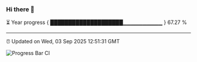 ### Hi there 👋

⏳ Year progress { ████████████████████▁▁▁▁▁▁▁▁▁▁ } 67.27 %

---

⏰ Updated on Wed, 03 Sep 2025 12:51:31 GMT

![Progress Bar CI](https://github.com/DhruviPatel157/GitHub-Actions-Demo/workflows/Progress%20Bar%20CI/badge.svg)
